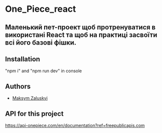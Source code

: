 
# One_Piece_react

Маленький пет-проект щоб протренуватися в використані React та щоб на практиці засвоїти всі його базові фішки.
-
## Installation

"npm i" and "npm run dev" in console

## Authors

- [Maksym Zaluskyi](https://github.com/BONBINOVNCH)





## API for this project

https://api-onepiece.com/en/documentation?ref=freepublicapis.com


